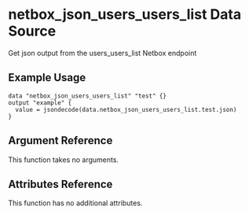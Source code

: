 # netbox\_json\_users\_users\_list Data Source

Get json output from the users_users_list Netbox endpoint

## Example Usage

```hcl
data "netbox_json_users_users_list" "test" {}
output "example" {
  value = jsondecode(data.netbox_json_users_users_list.test.json)
}
```

## Argument Reference

This function takes no arguments.

## Attributes Reference

This function has no additional attributes.

